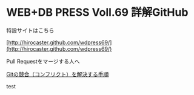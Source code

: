 # WEB+DB PRESS Voll.69 詳解GitHub

特設サイトはこちら

  [http://hirocaster.github.com/wdpress69/](http://hirocaster.github.com/wdpress69/)

Pull Requestをマージする人へ

  [Gitの競合（コンフリクト）を解決する手順](http://hiroki.jp/2012/07/01/4558/)


test
